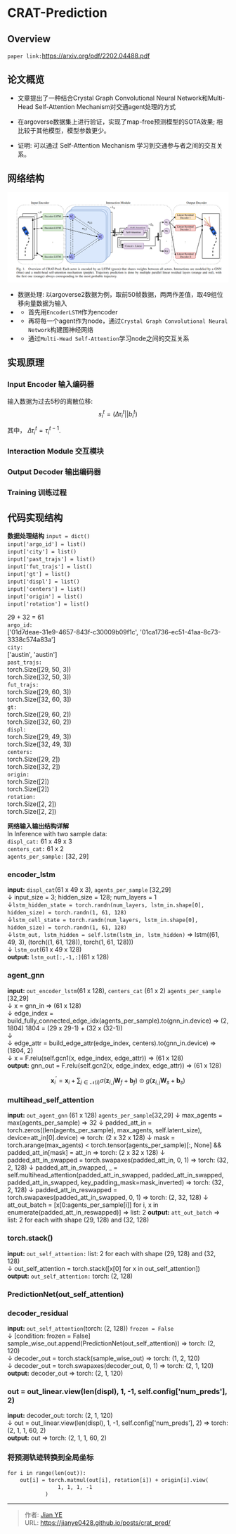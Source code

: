 # CRAT-Prediction



##  Overview
`paper link:`https://arxiv.org/pdf/2202.04488.pdf

## 论文概览

- 文章提出了一种结合Crystal Graph Convolutional Neural Network和Multi-Head Self-Attention Mechanism对交通agent处理的方式

- 在argoverse数据集上进行验证，实现了map-free预测模型的SOTA效果; 相比较于其他模型，模型参数更少。

- 证明: 可以通过 Self-Attention Mechanism 学习到交通参与者之间的交互关系。

## 网络结构

![CART Pred Architecture](images/CART_Pred_Overview.png)

- 数据处理: 以argoverse2数据为例，取前50帧数据，两两作差值，取49组位移向量数据为输入
- - 首先用`EncoderLSTM`作为encoder
- - 再将每一个agent作为node，通过`Crystal Graph Convolutional Neural Network`构建图神经网络
- - 通过`Multi-Head Self-Attention`学习node之间的交互关系

## 实现原理

### Input Encoder 输入编码器
输入数据为过去5秒的离散位移:
$$s_i^t = (\Delta{\tau_i^t} || b_i^t)$$

其中， $\Delta \tau_i^t = \tau_i^{t-1}$.
### Interaction Module 交互模块

### Output Decoder 输出编码器

### Training 训练过程

## 代码实现结构

**数据处理结构**
`input = dict()`</br>
`input['argo_id'] = list()`</br>
`input['city'] = list()`</br>
`input['past_trajs'] = list()`</br>
`input['fut_trajs'] = list()`</br>
`input['gt'] = list()`</br>
`input['displ'] = list()`</br>
`input['centers'] = list()`</br>
`input['origin'] = list()`</br>
`input['rotation'] = list()`</br>

29 + 32 = 61</br>
`argo_id:`</br>
['01d7deae-31e9-4657-843f-c30009b09f1c', '01ca1736-ec51-41aa-8c73-3338c574a83a']</br>
`city:`</br>
['austin', 'austin']</br>
`past_trajs:`</br>
torch.Size([29, 50, 3])</br>
torch.Size([32, 50, 3])</br>
`fut_trajs:`</br>
torch.Size([29, 60, 3])</br>
torch.Size([32, 60, 3])</br>
`gt:`</br>
torch.Size([29, 60, 2])</br>
torch.Size([32, 60, 2])</br>
`displ:`</br>
torch.Size([29, 49, 3])</br>
torch.Size([32, 49, 3])</br>
`centers:`</br>
torch.Size([29, 2])</br>
torch.Size([32, 2])</br>
`origin:`</br>
torch.Size([2])</br>
torch.Size([2])</br>
`rotation:`</br>
torch.Size([2, 2])</br>
torch.Size([2, 2])</br>

**网络输入输出结构详解**</br>
In Inference with two sample data:</br>
`displ_cat:` 61 x 49 x 3</br>
`centers_cat:` 61 x 2</br>
`agents_per_sample:` [32, 29]</br>

### encoder_lstm</br>
**input:** `displ_cat`(61 x 49 x 3), `agents_per_sample` [32,29]</br>
$\downarrow$  input_size = 3; hidden_size = 128; num_layers = 1</br>
$\downarrow$`lstm_hidden_state = torch.randn(num_layers, lstm_in.shape[0], hidden_size) = torch.randn(1, 61, 128)`</br>
$\downarrow$`lstm_cell_state = torch.randn(num_layers, lstm_in.shape[0], hidden_size) = torch.randn(1, 61, 128)`</br>
$\downarrow$`lstm_out, lstm_hidden = self.lstm(lstm_in, lstm_hidden)` => lstm((61, 49, 3), (torch((1, 61, 128)), torch(1, 61, 128)))</br>
$\downarrow$ `lstm_out`(61 x 49 x 128)</br>
**output:** `lstm_out[:,-1,:]`(61 x 128)</br>

### agent_gnn</br>
**input:** `out_encoder_lstm`(61 x 128), `centers_cat` (61 x 2) `agents_per_sample` [32,29]</br>
$\downarrow$ x = gnn_in => (61 x 128)</br>
$\downarrow$ edge_index = build_fully_connected_edge_idx(agents_per_sample).to(gnn_in.device) => (2, 1804) 1804 = (29 x 29-1) + (32 x (32-1))</br>
$\downarrow$</br>
$\downarrow$ edge_attr = build_edge_attr(edge_index, centers).to(gnn_in.device) => (1804, 2)</br>
$\downarrow$ x = F.relu(self.gcn1(x, edge_index, edge_attr)) => (61 x 128)</br>
**output:** gnn_out = F.relu(self.gcn2(x, edge_index, edge_attr)) => (61 x 128)</br>

$$\mathbf{x}^{\prime}_i = \mathbf{x}_i + \sum_{j \in \mathcal{N}(i)}
        \sigma \left( \mathbf{z}_{i,j} \mathbf{W}_f + \mathbf{b}_f \right)
        \odot g \left( \mathbf{z}_{i,j} \mathbf{W}_s + \mathbf{b}_s  \right)$$

### multihead_self_attention
**input:** `out_agent_gnn` (61 x 128) `agents_per_sample`[32,29]
$\downarrow$ max_agents = max(agents_per_sample) => 32
$\downarrow$ padded_att_in = torch.zeros((len(agents_per_sample), max_agents, self.latent_size), device=att_in[0].device) => torch: (2 x 32 x 128)
$\downarrow$ mask = torch.arange(max_agents) < torch.tensor(agents_per_sample)[:, None] && padded_att_in[mask] = att_in => torch: (2 x 32 x 128)
$\downarrow$ padded_att_in_swapped = torch.swapaxes(padded_att_in, 0, 1) => torch: (32, 2, 128)
$\downarrow$ padded_att_in_swapped, _ = self.multihead_attention(padded_att_in_swapped, padded_att_in_swapped, padded_att_in_swapped, key_padding_mask=mask_inverted) => torch: (32, 2, 128)
$\downarrow$ padded_att_in_reswapped = torch.swapaxes(padded_att_in_swapped, 0, 1) => torch: (2, 32, 128)
$\downarrow$ att_out_batch = [x[0:agents_per_sample[i]] for i, x in enumerate(padded_att_in_reswapped)] => list: 2
**output:** `att_out_batch` => list: 2 for each with shape (29, 128) and (32, 128)

### torch.stack()
**input:** `out_self_attention:` list: 2 for each with shape (29, 128) and (32, 128)</br>
$\downarrow$ out_self_attention = torch.stack([x[0] for x in out_self_attention])</br>
**output:** `out_self_attention:` torch: (2, 128)</br>

### PredictionNet(out_self_attention)

### decoder_residual
**input:** `out_self_attention`(torch: (2, 128)) `frozen = False`</br>
$\downarrow$ [condition: frozen = False] sample_wise_out.append(PredictionNet(out_self_attention)) => torch: (2, 120)</br>
$\downarrow$ decoder_out = torch.stack(sample_wise_out) => torch: (1, 2, 120)</br>
$\downarrow$ decoder_out = torch.swapaxes(decoder_out, 0, 1) => torch: (2, 1, 120)</br>
**output:** decoder_out => torch: (2, 1, 120)</br>
### out = out_linear.view(len(displ), 1, -1, self.config['num_preds'], 2)
**input:** decoder_out: torch: (2, 1, 120)</br>
$\downarrow$ out = out_linear.view(len(displ), 1, -1, self.config['num_preds'], 2) => torch: (2, 1, 1, 60, 2)</br>
**output:** out => torch: (2, 1, 1, 60, 2)</br>

### 将预测轨迹转换到全局坐标

```
for i in range(len(out)):
	out[i] = torch.matmul(out[i], rotation[i]) + origin[i].view(
                1, 1, 1, -1
            )
```


---

> 作者: [Jian YE](https://github.com/jianye0428)  
> URL: https://jianye0428.github.io/posts/crat_pred/  

